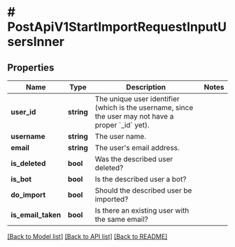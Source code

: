 # # PostApiV1StartImportRequestInputUsersInner

## Properties

Name | Type | Description | Notes
------------ | ------------- | ------------- | -------------
**user_id** | **string** | The unique user identifier (which is the username, since the user may not have a proper &#x60;_id&#x60; yet). |
**username** | **string** | The user name. |
**email** | **string** | The user&#39;s email address. |
**is_deleted** | **bool** | Was the described user deleted? |
**is_bot** | **bool** | Is the described user a bot? |
**do_import** | **bool** | Should the described user be imported? |
**is_email_taken** | **bool** | Is there an existing user with the same email? |

[[Back to Model list]](../../README.md#models) [[Back to API list]](../../README.md#endpoints) [[Back to README]](../../README.md)

